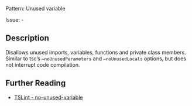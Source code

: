 Pattern: Unused variable

Issue: -

## Description

Disallows unused imports, variables, functions and private class members. Similar to tsc’s `–noUnusedParameters` and `–noUnusedLocals` options, but does not interrupt code compilation.

## Further Reading

* [TSLint - no-unused-variable](https://palantir.github.io/tslint/rules/no-unused-variable)